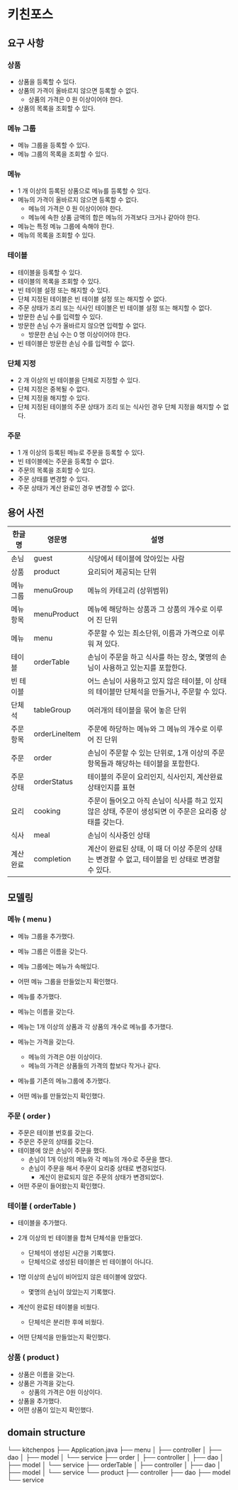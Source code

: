 # 키친포스

## 요구 사항

### 상품

* 상품을 등록할 수 있다.
* 상품의 가격이 올바르지 않으면 등록할 수 없다.
    * 상품의 가격은 0 원 이상이어야 한다.
* 상품의 목록을 조회할 수 있다.

### 메뉴 그룹

* 메뉴 그룹을 등록할 수 있다.
* 메뉴 그룹의 목록을 조회할 수 있다.

### 메뉴

* 1 개 이상의 등록된 상품으로 메뉴를 등록할 수 있다.
* 메뉴의 가격이 올바르지 않으면 등록할 수 없다.
    * 메뉴의 가격은 0 원 이상이어야 한다.
    * 메뉴에 속한 상품 금액의 합은 메뉴의 가격보다 크거나 같아야 한다.
* 메뉴는 특정 메뉴 그룹에 속해야 한다.
* 메뉴의 목록을 조회할 수 있다.

### 테이블

* 테이블을 등록할 수 있다.
* 테이블의 목록을 조회할 수 있다.
* 빈 테이블 설정 또는 해지할 수 있다.
* 단체 지정된 테이블은 빈 테이블 설정 또는 해지할 수 없다.
* 주문 상태가 조리 또는 식사인 테이블은 빈 테이블 설정 또는 해지할 수 없다.
* 방문한 손님 수를 입력할 수 있다.
* 방문한 손님 수가 올바르지 않으면 입력할 수 없다.
    * 방문한 손님 수는 0 명 이상이어야 한다.
* 빈 테이블은 방문한 손님 수를 입력할 수 없다.

### 단체 지정

* 2 개 이상의 빈 테이블을 단체로 지정할 수 있다.
* 단체 지정은 중복될 수 없다.
* 단체 지정을 해지할 수 있다.
* 단체 지정된 테이블의 주문 상태가 조리 또는 식사인 경우 단체 지정을 해지할 수 없다.

### 주문

* 1 개 이상의 등록된 메뉴로 주문을 등록할 수 있다.
* 빈 테이블에는 주문을 등록할 수 없다.
* 주문의 목록을 조회할 수 있다.
* 주문 상태를 변경할 수 있다.
* 주문 상태가 계산 완료인 경우 변경할 수 없다.

## 용어 사전

| 한글명 | 영문명 | 설명 |
| --- | --- | --- |
| 손님 | guest | 식당에서 테이블에 앉아있는 사람 |
| 상품 | product | 요리되어 제공되는 단위 |
| 메뉴그룹 | menuGroup | 메뉴의 카테고리 (상위범위) |
| 메뉴항목 | menuProduct | 메뉴에 해당하는 상품과 그 상품의 개수로 이루어 진 단위 |
| 메뉴 | menu | 주문할 수 있는 최소단위, 이름과 가격으로 이루워 져 있다. |
| 테이블 | orderTable | 손님이 주문을 하고 식사를 하는 장소, 몇명의 손님이 사용하고 있는지를 포함한다. |
| 빈 테이블 |  | 어느 손님이 사용하고 있지 않은 테이블, 이 상태의 테이블만 단체석을 만들거나, 주문할 수 있다. |
| 단체석 | tableGroup | 여러개의 테이블을 묶어 놓은 단위 |
| 주문항목 | orderLineItem | 주문에 하당하는 메뉴와 그 메뉴의 개수로 이루어 진 단위 |
| 주문 | order | 손님이 주문할 수 있는 단위로, 1개 이상의 주문항목들과 해당하는 테이블을 포함한다. |
| 주문상태 | orderStatus | 테이블의 주문이 요리인지, 식사인지, 계산완료 상태인지를 표현 |
| 요리 | cooking | 주문이 들어오고 아직 손님이 식사를 하고 있지 않은 상태, 주문이 생성되면 이 주문은 요리중 상태를 갖는다. |
| 식사 | meal | 손님이 식사중인 상태  |
| 계산완료 | completion | 계산이 완료된 상태, 이 때 더 이상 주문의 상태는 변경할 수 없고, 테이블을 빈 상태로 변경할 수 있다.  |

## 모델링

### 메뉴 ( menu )
- 메뉴 그룹을 추가했다.
- 메뉴 그룹은 이름을 갖는다.
- 메뉴 그룹에는 메뉴가 속해있다.
- 어떤 메뉴 그룹을 만들었는지 확인했다.

- 메뉴를 추가했다.
- 메뉴는 이름을 갖는다.
- 메뉴는 1개 이상의 상품과 각 상품의 개수로 메뉴를 추가했다.
- 메뉴는 가격을 갖는다.
    - 메뉴의 가격은 0원 이상이다.
    - 메뉴의 가격은 상품들의 가격의 합보다 작거나 같다.
- 메뉴를 기존의 메뉴그룹에 추가했다. 
- 어떤 메뉴를 만들었는지 확인했다.

### 주문 ( order )
- 주문은 테이블 번호를 갖는다.
- 주문은 주문의 상태를 갖는다.
- 테이블에 앉은 손님이 주문을 했다.
    - 손님이 1개 이상의 메뉴와 각 메뉴의 개수로 주문을 했다.
    - 손님이 주문을 해서 주문이 요리중 상태로 변경되었다.
        - 계산이 완료되지 않은 주문의 상태가 변경되었다.
- 어떤 주문이 들어왔는지 확인했다.

### 테이블 ( orderTable )
- 테이블을 추가했다.

- 2개 이상의 빈 테이블을 합쳐 단체석을 만들었다.
    - 단체석이 생성된 시간을 기록했다.
    - 단체석으로 생성된 테이블은 빈 테이블이 아니다.

- 1명 이상의 손님이 비어있지 않은 테이블에 앉았다.
    - 몇명의 손님이 앉았는지 기록했다.
    
- 계산이 완료된 테이블을 비웠다.
    - 단체석은 분리한 후에 비웠다.

- 어떤 단체석을 만들었는지 확인했다.

### 상품 ( product )
- 상품은 이름을 갖는다.
- 상품은 가격을 갖는다.
    - 상품의 가격은 0원 이상이다.
- 상품을 추가했다.
- 어떤 상품이 있는지 확인했다.


## domain structure
└── kitchenpos
    ├── Application.java
    ├── menu
    │   ├── controller
    │   ├── dao
    │   ├── model
    │   └── service
    ├── order
    │   ├── controller
    │   ├── dao
    │   ├── model
    │   └── service
    ├── orderTable
    │   ├── controller
    │   ├── dao
    │   ├── model
    │   └── service
    └── product
        ├── controller
        ├── dao
        ├── model
        └── service